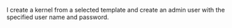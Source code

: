 I create a kernel from a selected template and create an admin user with the specified user name and password.

